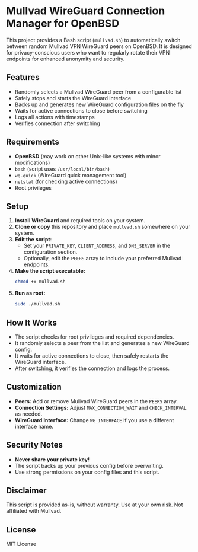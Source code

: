 # Mullvad WireGuard Connection Manager for OpenBSD

This project provides a Bash script (`mullvad.sh`) to automatically switch between random Mullvad VPN WireGuard peers on OpenBSD. It is designed for privacy-conscious users who want to regularly rotate their VPN endpoints for enhanced anonymity and security.

## Features

- Randomly selects a Mullvad WireGuard peer from a configurable list
- Safely stops and starts the WireGuard interface
- Backs up and generates new WireGuard configuration files on the fly
- Waits for active connections to close before switching
- Logs all actions with timestamps
- Verifies connection after switching

## Requirements

- **OpenBSD** (may work on other Unix-like systems with minor modifications)
- `bash` (script uses `/usr/local/bin/bash`)
- `wg-quick` (WireGuard quick management tool)
- `netstat` (for checking active connections)
- Root privileges

## Setup

1. **Install WireGuard** and required tools on your system.
2. **Clone or copy** this repository and place `mullvad.sh` somewhere on your system.
3. **Edit the script**:
   - Set your `PRIVATE_KEY`, `CLIENT_ADDRESS`, and `DNS_SERVER` in the configuration section.
   - Optionally, edit the `PEERS` array to include your preferred Mullvad endpoints.
4. **Make the script executable:**
   ```sh
   chmod +x mullvad.sh
   ```
5. **Run as root:**
   ```sh
   sudo ./mullvad.sh
   ```

## How It Works

- The script checks for root privileges and required dependencies.
- It randomly selects a peer from the list and generates a new WireGuard config.
- It waits for active connections to close, then safely restarts the WireGuard interface.
- After switching, it verifies the connection and logs the process.

## Customization

- **Peers:** Add or remove Mullvad WireGuard peers in the `PEERS` array.
- **Connection Settings:** Adjust `MAX_CONNECTION_WAIT` and `CHECK_INTERVAL` as needed.
- **WireGuard Interface:** Change `WG_INTERFACE` if you use a different interface name.

## Security Notes

- **Never share your private key!**
- The script backs up your previous config before overwriting.
- Use strong permissions on your config files and this script.

## Disclaimer

This script is provided as-is, without warranty. Use at your own risk. Not affiliated with Mullvad.

## License

MIT License
